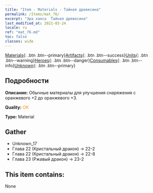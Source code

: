 ```yaml
---
title: "Item - Materials - Тайная древесина"
permalink: /Items/mat_76/
excerpt: "Эра хаоса  Тайная древесина"
last_modified_at: 2021-03-24
locale: ru
ref: "mat_76.md"
toc: false
classes: wide
---
```

 [Materials](/ru/Items/){: .btn .btn--primary}[Artifacts](/ru/Items/Artifacts/){: .btn .btn--success}[Units](/ru/Items/Units/){: .btn .btn--warning}[Heroes](/ru/Items/Heroes/){: .btn .btn--danger}[Consumables](/ru/Items/Consumables/){: .btn .btn--info}[Unknown](/ru/Items/Unknown/){: .btn .btn--primary}

## Подробности
 **Описание:** Обычные материалы для улучшения снаряжения c оранжевого +2 до оранжевого +3.

 **Quality:** <span style="color: #FF8C00">OK</span>

 **Type:** Material

## Gather

*    Unknown_17 
*    Глава 22 (Кристальный дракон) -> 22-2 
*    Глава 22 (Кристальный дракон) -> 22-8 
*    Глава 23 (Ржавый дракон) -> 23-2 

## This item contains:

  None

